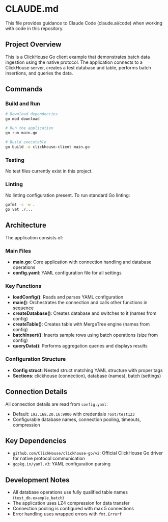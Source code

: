# CLAUDE.md

This file provides guidance to Claude Code (claude.ai/code) when working with code in this repository.

## Project Overview

This is a ClickHouse Go client example that demonstrates batch data ingestion using the native protocol. The application connects to a ClickHouse server, creates a test database and table, performs batch insertions, and queries the data.

## Commands

### Build and Run
```bash
# Download dependencies
go mod download

# Run the application
go run main.go

# Build executable
go build -o clickhouse-client main.go
```

### Testing
No test files currently exist in this project.

### Linting
No linting configuration present. To run standard Go linting:
```bash
gofmt -s -w .
go vet ./...
```

## Architecture

The application consists of:

### Main Files
- **main.go**: Core application with connection handling and database operations
- **config.yaml**: YAML configuration file for all settings

### Key Functions
- **loadConfig()**: Reads and parses YAML configuration
- **main()**: Orchestrates the connection and calls other functions in sequence  
- **createDatabase()**: Creates database and switches to it (names from config)
- **createTable()**: Creates table with MergeTree engine (names from config)
- **batchInsert()**: Inserts sample rows using batch operations (size from config)
- **queryData()**: Performs aggregation queries and displays results

### Configuration Structure
- **Config struct**: Nested struct matching YAML structure with proper tags
- **Sections**: clickhouse (connection), database (names), batch (settings)

## Connection Details

All connection details are read from `config.yaml`:
- Default: `192.168.20.16:9000` with credentials `root/test123`
- Configurable database names, connection pooling, timeouts, compression

## Key Dependencies

- `github.com/ClickHouse/clickhouse-go/v2`: Official ClickHouse Go driver for native protocol communication
- `gopkg.in/yaml.v3`: YAML configuration parsing

## Development Notes

- All database operations use fully qualified table names (`test_db.example_batch`)
- The application uses LZ4 compression for data transfer
- Connection pooling is configured with max 5 connections
- Error handling uses wrapped errors with `fmt.Errorf`